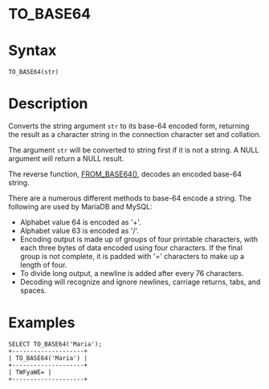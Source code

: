 # TO_BASE64

#

# Syntax

```
TO_BASE64(str)
```

#

# Description

Converts the string argument `str` to its base-64 encoded form, returning the result as a character string in the connection character set and collation.

The argument `str` will be converted to string first if it is not a string. A NULL argument will return a NULL result.

The reverse function, [FROM_BASE64()](from_base64.md), decodes an encoded base-64 string.

There are a numerous different methods to base-64 encode a string. The following are used by MariaDB and MySQL:

* Alphabet value 64 is encoded as '+'.
* Alphabet value 63 is encoded as '/'.
* Encoding output is made up of groups of four printable characters, with each three bytes of data encoded using four characters. If the final group is not complete, it is padded with '=' characters to make up a length of four.
* To divide long output, a newline is added after every 76 characters.
* Decoding will recognize and ignore newlines, carriage returns, tabs, and spaces.

#

# Examples

```
SELECT TO_BASE64('Maria');
+--------------------+
| TO_BASE64('Maria') |
+--------------------+
| TWFyaWE= |
+--------------------+
```